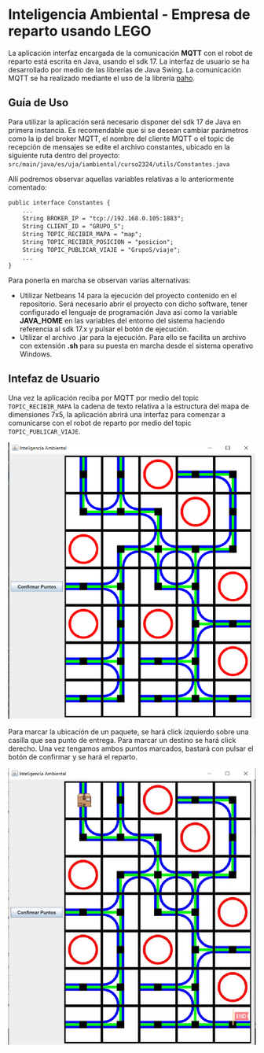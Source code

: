 # Inteligencia Ambiental - Empresa de reparto usando LEGO

La aplicación interfaz encargada de la comunicación **MQTT** con el robot de reparto está escrita en Java, usando el sdk 17. La interfaz de usuario se ha desarrollado por medio de las librerías de Java Swing. La comunicación MQTT se ha realizado mediante el uso de la librería [paho](https://github.com/eclipse/paho.mqtt.java).

## Guía de Uso

Para utilizar la aplicación será necesario disponer del sdk 17 de Java en primera instancia. Es recomendable que si se desean cambiar parámetros como la ip del broker MQTT, el nombre del cliente MQTT o el topic de recepción de mensajes se edite el archivo constantes, ubicado en la siguiente ruta dentro del proyecto: `src/main/java/es/uja/iambiental/curso2324/utils/Constantes.java`

Allí podremos observar aquellas variables relativas a lo anteriormente comentado:
```
public interface Constantes {
    ...
    String BROKER_IP = "tcp://192.168.0.105:1883";
    String CLIENT_ID = "GRUPO_S";
    String TOPIC_RECIBIR_MAPA = "map";
    String TOPIC_RECIBIR_POSICION = "posicion";
    String TOPIC_PUBLICAR_VIAJE = "GrupoS/viaje";
    ...
}
```
Para ponerla en marcha se observan varias alternativas:
- Utilizar Netbeans 14 para la ejecución del proyecto contenido en el repositorio. Será necesario abrir el proyecto con dicho software, tener configurado el lenguaje de programación Java así como la variable **JAVA_HOME** en las variables del entorno del sistema haciendo referencia al sdk 17.x y pulsar el botón de ejecución.
- Utilizar el archivo .jar para la ejecución. Para ello se facilita un archivo con extensión **.sh** para su puesta en marcha desde el sistema operativo Windows. 

## Intefaz de Usuario
Una vez la aplicación reciba por MQTT por medio del topic `TOPIC_RECIBIR_MAPA` la cadena de texto relativa a la estructura del mapa de dimensiones 7x5, la aplicación abrirá una interfaz para comenzar a comunicarse con el robot de reparto por medio del topic `TOPIC_PUBLICAR_VIAJE`. 

![](https://github.com/AlbertoHerreros/InteligenciaAmbiental/blob/main/img/interfaz.png?raw=true)

Para marcar la ubicación de un paquete, se hará click izquierdo sobre una casilla que sea punto de entrega. Para marcar un destino se hará click derecho. Una vez tengamos ambos puntos marcados, bastará con pulsar el botón de confirmar y se hará el reparto.

![](https://github.com/AlbertoHerreros/InteligenciaAmbiental/blob/main/img/interfaz2.png?raw=true)